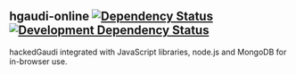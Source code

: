 ## hgaudi-online [![Dependency Status](https://david-dm.org/stpettersens/hgaudi-online.png?theme=shields.io)](https://david-dm.org/stpettersens/hgaudi-online) [![Development Dependency Status](https://david-dm.org/stpettersens/hgaudi-online/dev-status.png?theme=shields.io)](https://david-dm.org/stpettersens/hgaudi-online#info=devDependencies)

hackedGaudi integrated with JavaScript libraries, node.js and MongoDB for in-browser use.

